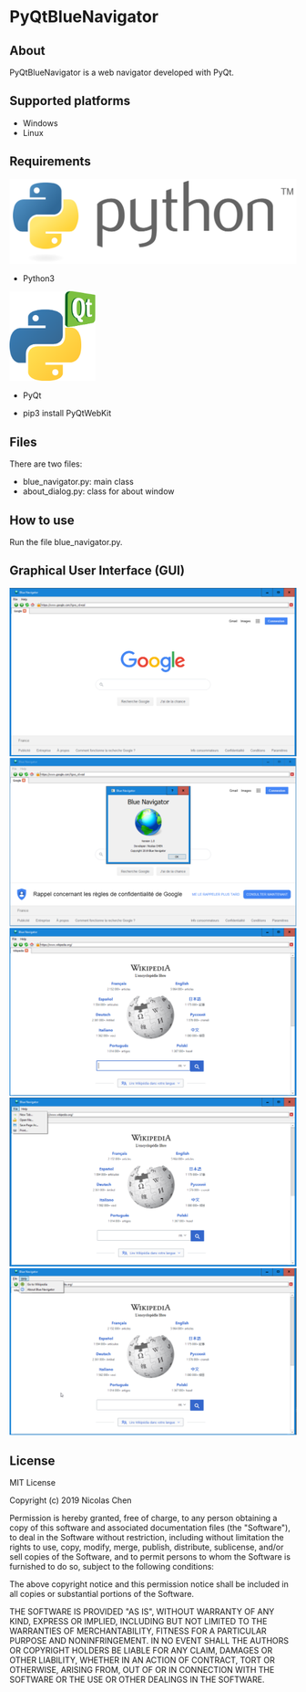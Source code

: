 # PyQtBlueNavigator

## About
PyQtBlueNavigator is a web navigator developed with PyQt.

## Supported platforms
- Windows
- Linux

## Requirements
![PyQtBlueNavigator image](https://github.com/nicolaschen1/PyQtBlueNavigator/blob/master/images/python_logo.png)
- Python3

<img src="https://github.com/nicolaschen1/PyQtBlueNavigator/blob/master/images/pyqt.png" alt="alt text" width="30%" height="50%">

- PyQt

- pip3 install PyQtWebKit

## Files
There are two files:
- blue_navigator.py: main class
- about_dialog.py: class for about window

## How to use
Run the file blue_navigator.py.

## Graphical User Interface (GUI)

![PyQtBlueNavigator image](https://github.com/nicolaschen1/PyQtBlueNavigator/blob/master/images/a1.PNG)
![PyQtBlueNavigator image](https://github.com/nicolaschen1/PyQtBlueNavigator/blob/master/images/a2.PNG)
![PyQtBlueNavigator image](https://github.com/nicolaschen1/PyQtBlueNavigator/blob/master/images/a3.PNG)
![PyQtBlueNavigator image](https://github.com/nicolaschen1/PyQtBlueNavigator/blob/master/images/a4.PNG)
![PyQtBlueNavigator image](https://github.com/nicolaschen1/PyQtBlueNavigator/blob/master/images/a5.png)

## License
MIT License

Copyright (c) 2019 Nicolas Chen

Permission is hereby granted, free of charge, to any person obtaining a copy
of this software and associated documentation files (the "Software"), to deal
in the Software without restriction, including without limitation the rights
to use, copy, modify, merge, publish, distribute, sublicense, and/or sell
copies of the Software, and to permit persons to whom the Software is
furnished to do so, subject to the following conditions:

The above copyright notice and this permission notice shall be included in all
copies or substantial portions of the Software.

THE SOFTWARE IS PROVIDED "AS IS", WITHOUT WARRANTY OF ANY KIND, EXPRESS OR
IMPLIED, INCLUDING BUT NOT LIMITED TO THE WARRANTIES OF MERCHANTABILITY,
FITNESS FOR A PARTICULAR PURPOSE AND NONINFRINGEMENT. IN NO EVENT SHALL THE
AUTHORS OR COPYRIGHT HOLDERS BE LIABLE FOR ANY CLAIM, DAMAGES OR OTHER
LIABILITY, WHETHER IN AN ACTION OF CONTRACT, TORT OR OTHERWISE, ARISING FROM,
OUT OF OR IN CONNECTION WITH THE SOFTWARE OR THE USE OR OTHER DEALINGS IN THE
SOFTWARE.
